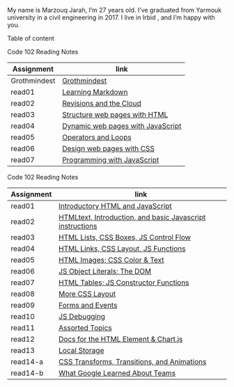 My name is Marzouq Jarah, I’m 27 years old. I’ve graduated from Yarmouk university in a civil engineering in 2017. I live in Irbid , and I’m happy with you.

Table of content

Code 102 Reading Notes

Assignment | link
------------ | -------------
Grothmindest| [Grothmindest](Growthmindset)
read01 |[Learning Markdown](read1)
read02 |[	Revisions and the Cloud](read2)
read03|[Structure web pages with HTML](read3)
read04|[Dynamic web pages with JavaScript](read4)
read05|[Operators and Loops](read5)
read06|[Design web pages with CSS](read6)
read07|[Programming with JavaScript](read7)


Code 102 Reading Notes


Assignment | link
------------ | -------------
read01|[Introductory HTML and JavaScript](https://marzooqjarrah.github.io/Reading-notes/201/class01)
read02|[HTMLtext, Introduction, and basic Javascript instructions](https://marzooqjarrah.github.io/Reading-notes/201/class02)
read03|[HTML Lists, CSS Boxes, JS Control Flow](https://marzooqjarrah.github.io/Reading-notes/201/class03)
read04|[HTML Links, CSS Layout, JS Functions](https://marzooqjarrah.github.io/Reading-notes/201/class04)
read05|[ HTML Images; CSS Color & Text](https://marzooqjarrah.github.io/Reading-notes/201/class05)
read06|[ JS Object Literals; The DOM](https://marzooqjarrah.github.io/Reading-notes/201/class06)
read07|[ HTML Tables; JS Constructor Functions](https://marzooqjarrah.github.io/Reading-notes/201/class07)
read08|[ More CSS Layout](https://marzooqjarrah.github.io/Reading-notes/201/class08)
read09|[  Forms and Events](https://marzooqjarrah.github.io/Reading-notes/201/class09)
read10|[ JS Debugging](https://marzooqjarrah.github.io/Reading-notes/201/class10)
read11|[Assorted Topics](https://marzooqjarrah.github.io/Reading-notes/201/class11)
read12|[Docs for the HTML <canvas> Element & Chart.js](https://marzooqjarrah.github.io/Reading-notes/201/class12)
read13|[Local Storage](https://marzooqjarrah.github.io/Reading-notes/201/class13)
read14-a|[CSS Transforms, Transitions, and Animations](https://marzooqjarrah.github.io/Reading-notes/201/class14)
read14-b|[What Google Learned About Teams](https://marzooqjarrah.github.io/Reading-notes/201/class14)



